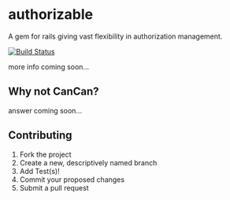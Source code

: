 authorizable
============

A gem for rails giving vast flexibility in authorization management.

[![Build Status](https://travis-ci.org/NullVoxPopuli/authorizable.svg)](https://travis-ci.org/NullVoxPopuli/authorizable)

more info coming soon...

## Why not CanCan?

answer coming soon...

## Contributing

1. Fork the project
2. Create a new, descriptively named branch
3. Add Test(s)!
4. Commit your proposed changes
5. Submit a pull request
